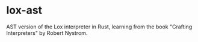 # lox-ast
AST version of the Lox interpreter in Rust, learning from the book "Crafting Interpreters" by Robert Nystrom.
